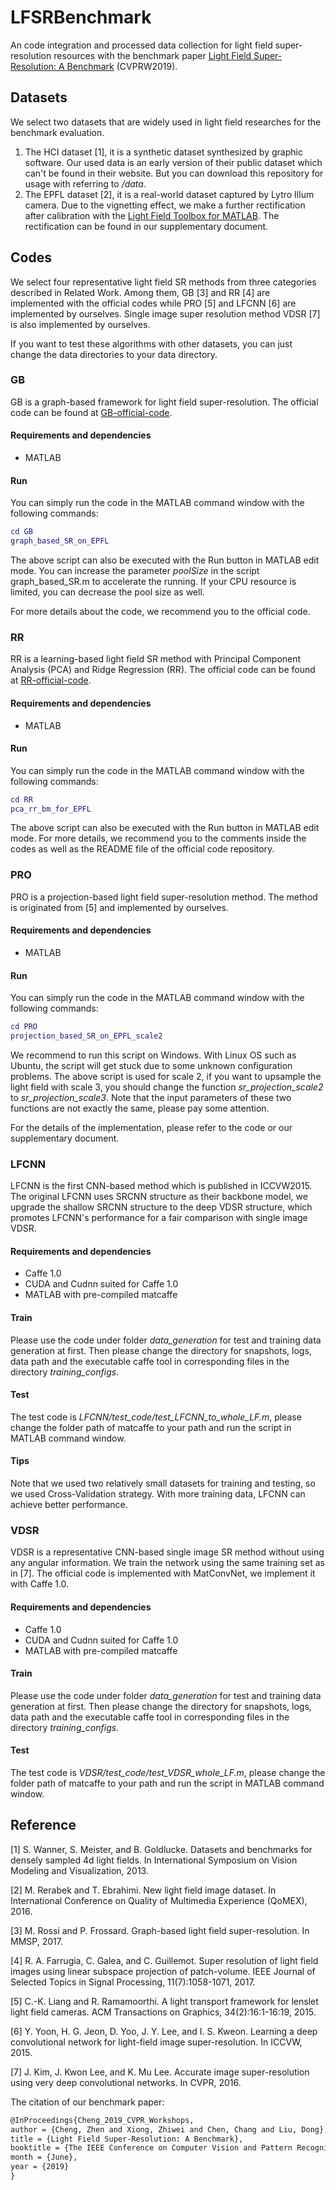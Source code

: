 # LFSRBenchmark
An code integration and processed data collection for light field super-resolution resources with the benchmark paper [Light Field Super-Resolution: A Benchmark](http://openaccess.thecvf.com/content_CVPRW_2019/html/NTIRE/Cheng_Light_Field_Super-Resolution_A_Benchmark_CVPRW_2019_paper.html) (CVPRW2019).

## Datasets

We select two datasets that are widely used in light field researches for the benchmark evaluation.

1. The HCI dataset [1], it is a synthetic dataset synthesized by graphic software. Our used data is an early version of their public dataset which can't be found in their website. But you can download this repository for usage with referring to */data*.
2. The EPFL dataset [2], it is a real-world dataset captured by Lytro Illum camera. Due to the vignetting effect, we make a further rectification after calibration with the [Light Field Toolbox for MATLAB](http://dgd.vision/Tools/LFToolbox/). The rectification can be found in our supplementary document.

## Codes

We select four representative light field SR methods from three categories described in Related Work. Among them, GB [3] and RR [4] are implemented with the official codes while PRO [5] and LFCNN [6] are implemented by ourselves. Single image super resolution method VDSR [7] is also implemented by ourselves.

If you want to test these algorithms with other datasets, you can just change the data directories to your data directory.

### GB

GB is a graph-based framework for light field super-resolution. The official code can be found at [GB-official-code](https://github.com/rossimattia/light-field-super-resolution).

#### Requirements and dependencies

- MATLAB

#### Run

You can simply run the code in the MATLAB command window with the following commands:

```matlab
cd GB
graph_based_SR_on_EPFL
```

The above script can also be executed with the Run button in MATLAB edit mode. You can increase the parameter *poolSize* in the script graph_based_SR.m to accelerate the running. If your CPU resource is limited, you can decrease the pool size as well.

For more details about the code, we recommend you to the official code.

### RR

RR is a learning-based light field SR method with Principal Component Analysis (PCA) and Ridge Regression (RR). The official code can be found at [RR-official-code](https://github.com/rrfarr/LF-Editing).

#### Requirements and dependencies

- MATLAB

#### Run

You can simply run the code in the MATLAB command window with the following commands:

```matlab
cd RR
pca_rr_bm_for_EPFL
```

The above script can also be executed with the Run button in MATLAB edit mode. For more details, we recommend you to the comments inside the codes as well as the README file of the official code repository.

### PRO

PRO is a projection-based light field super-resolution method. The method is originated from [5] and implemented by ourselves.

#### Requirements and dependencies

- MATLAB

#### Run

You can simply run the code in the MATLAB command window with the following commands:

```matlab
cd PRO
projection_based_SR_on_EPFL_scale2
```

We recommend to run this script on Windows. With Linux OS such as Ubuntu, the script will get stuck due to some unknown configuration problems. The above script is used for scale 2, if you want to upsample the light field with scale 3, you should change the function *sr_projection_scale2* to *sr_projection_scale3*. Note that the input parameters of these two functions are not exactly the same, please pay some attention.

For the details of the implementation, please refer to the code or our supplementary document.

### LFCNN

LFCNN is the first CNN-based method which is published in ICCVW2015. The original LFCNN uses SRCNN structure as their backbone model, we upgrade the shallow SRCNN structure to the deep VDSR structure, which promotes LFCNN's performance for a fair comparison with single image VDSR.

#### Requirements and dependencies

- Caffe 1.0
- CUDA and Cudnn suited for Caffe 1.0
- MATLAB with pre-compiled matcaffe

#### Train

Please use the code under folder *data_generation* for test and training data generation at first. Then please change the directory for snapshots, logs, data path and the executable caffe tool in corresponding files in the directory *training_configs*.

#### Test

The test code is *LFCNN/test_code/test_LFCNN_to_whole_LF.m*, please change the folder path of matcaffe to your path and run the script in MATLAB command window.

#### Tips

Note that we used two relatively small datasets for training and testing, so we used Cross-Validation strategy. With more training data, LFCNN can achieve better performance.

### VDSR

VDSR is a representative CNN-based single image SR method without using any angular information. We train the network using the same training set as in [7]. The official code is implemented with MatConvNet, we implement it with Caffe 1.0.

#### Requirements and dependencies

- Caffe 1.0
- CUDA and Cudnn suited for Caffe 1.0
- MATLAB with pre-compiled matcaffe

#### Train

Please use the code under folder *data_generation* for test and training data generation at first. Then please change the directory for snapshots, logs, data path and the executable caffe tool in corresponding files in the directory *training_configs*.

#### Test

The test code is *VDSR/test_code/test_VDSR_whole_LF.m*, please change the folder path of matcaffe to your path and run the script in MATLAB command window.

## Reference

[1] S. Wanner, S. Meister, and B. Goldlucke. Datasets and benchmarks for densely sampled 4d light fields. In International Symposium on Vision Modeling and Visualization, 2013.

[2] M. Rerabek and T. Ebrahimi. New light field image dataset. In International Conference on Quality of Multimedia Experience (QoMEX), 2016.

[3] M. Rossi and P. Frossard. Graph-based light field super-resolution. In MMSP, 2017.

[4] R. A. Farrugia, C. Galea, and C. Guillemot. Super resolution of light field images using linear subspace projection of patch-volume. IEEE Journal of Selected Topics in Signal Processing, 11(7):1058-1071, 2017.

[5] C.-K. Liang and R. Ramamoorthi. A light transport framework for lenslet light field cameras. ACM Transactions on Graphics, 34(2):16:1-16:19, 2015.

[6] Y. Yoon, H. G. Jeon, D. Yoo, J. Y. Lee, and I. S. Kweon. Learning a deep convolutional network for light-field image super-resolution. In ICCVW, 2015.

[7] J. Kim, J. Kwon Lee, and K. Mu Lee. Accurate image super-resolution using very deep convolutional networks. In CVPR, 2016.

The citation of our benchmark paper:

```latex
@InProceedings{Cheng_2019_CVPR_Workshops,
author = {Cheng, Zhen and Xiong, Zhiwei and Chen, Chang and Liu, Dong},
title = {Light Field Super-Resolution: A Benchmark},
booktitle = {The IEEE Conference on Computer Vision and Pattern Recognition (CVPR) Workshops},
month = {June},
year = {2019}
}
```





